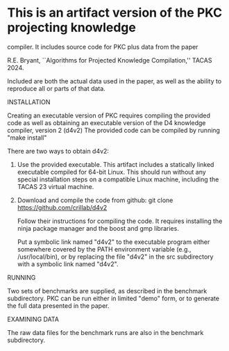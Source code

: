 # This is an artifact version of the PKC projecting knowledge
  compiler.  It includes source code for PKC plus data from the paper

  R.E. Bryant, ``Algorithms for Projected Knowledge Compilation,''
  TACAS 2024.

Included are both the actual data used in the paper, as well as the
ability to reproduce all or parts of that data.

INSTALLATION

Creating an executable version of PKC requires compiling the provided
code as well as obtaining an executable version of the D4 knowledge
compiler, version 2 (d4v2)  The provided code can be compiled by running
"make install"

There are two ways to obtain d4v2:

1. Use the provided executable.  This artifact includes a statically
   linked executable compiled for 64-bit Linux.  This should run
   without any special installation steps on a compatible Linux
   machine, including the TACAS 23 virtual machine.

2. Download and compile the code from github:
   	    git clone https://github.com/crillab/d4v2

   Follow their instructions for compiling the code.  It requires
   installing the ninja package manager and the boost and gmp libraries.

   Put a symbolic link named "d4v2" to the executable program either
   somewhere covered by the PATH environment variable (e.g.,
   /usr/local/bin), or by replacing the file "d4v2" in the src
   subdirectory with a symbolic link named "d4v2".

RUNNING

Two sets of benchmarks are supplied, as described in the benchmark
subdirectory.  PKC can be run either in limited "demo" form, or
to generate the full data presented in the paper.

EXAMINING DATA

The raw data files for the benchmark runs are also in the benchmark
subdirectory.
